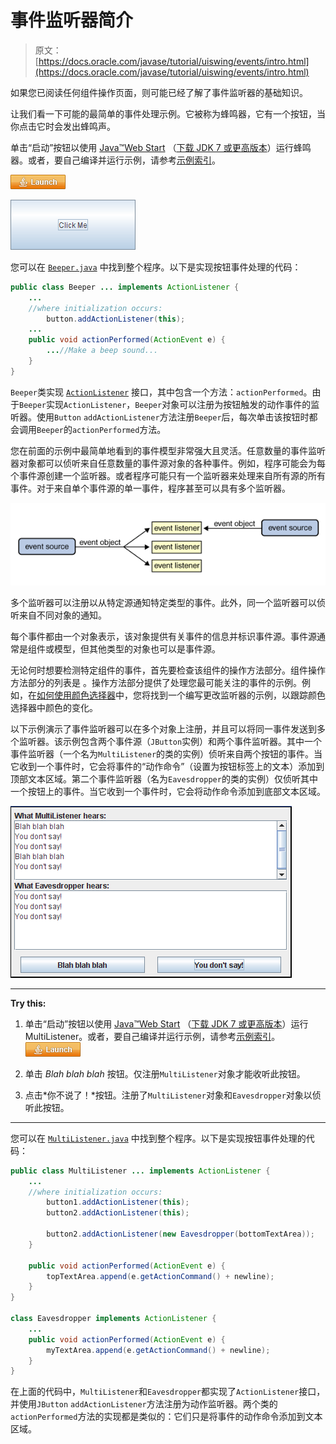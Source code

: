 # 事件监听器简介

> 原文： [https://docs.oracle.com/javase/tutorial/uiswing/events/intro.html](https://docs.oracle.com/javase/tutorial/uiswing/events/intro.html)

如果您已阅读任何组件操作页面，则可能已经了解了事件监听器的基础知识。

让我们看一下可能的最简单的事件处理示例。它被称为蜂鸣器，它有一个按钮，当你点击它时会发出蜂鸣声。

单击“启动”按钮以使用 [Java™Web Start](http://www.oracle.com/technetwork/java/javase/javawebstart/index.html) （[下载 JDK 7 或更高版本](http://www.oracle.com/technetwork/java/javase/downloads/index.html)）运行蜂鸣器。或者，要自己编译并运行示例，请参考[示例索引](../examples/events/index.html#Beeper)。

[![Launches the Beeper example](img/4707a69a17729d71c56b2bdbbb4cc61c.jpg)](https://docs.oracle.com/javase/tutorialJWS/samples/uiswing/BeeperProject/Beeper.jnlp)

![A Click Me Beeper Button](img/d32222565074768546aa3ee411bacdb9.jpg)

您可以在 [`Beeper.java`](../examples/events/BeeperProject/src/events/Beeper.java) 中找到整个程序。以下是实现按钮事件处理的代码：

```java
public class Beeper ... implements ActionListener {
    ...
    //where initialization occurs:
        button.addActionListener(this);
    ...
    public void actionPerformed(ActionEvent e) {
        ...//Make a beep sound...
    }
}

```

`Beeper`类实现 [`ActionListener`](actionlistener.html) 接口，其中包含一个方法：`actionPerformed`。由于`Beeper`实现`ActionListener`，`Beeper`对象可以注册为按钮触发的动作事件的监听器。使用`Button` `addActionListener`方法注册`Beeper`后，每次单击该按钮时都会调用`Beeper`的`actionPerformed`方法。

您在前面的示例中最简单地看到的事件模型非常强大且灵活。任意数量的事件监听器对象都可以侦听来自任意数量的事件源对象的各种事件。例如，程序可能会为每个事件源创建一个监听器。或者程序可能只有一个监听器来处理来自所有源的所有事件。对于来自单个事件源的单一事件，程序甚至可以具有多个监听器。

![Event source with multiple listeners](img/fc22018d59de96099a96b840fcb501a0.jpg)

多个监听器可以注册以从特定源通知特定类型的事件。此外，同一个监听器可以侦听来自不同对象的通知。

每个事件都由一个对象表示，该对象提供有关事件的信息并标识事件源。事件源通常是组件或模型，但其他类型的对象也可以是事件源。

无论何时想要检测特定组件的事件，首先要检查该组件的操作方法部分。组件操作方法部分的列表是 [](../components/componentlist.html) 。操作方法部分提供了处理您最可能关注的事件的示例。例如，在[如何使用颜色选择器](../components/colorchooser.html)中，您将找到一个编写更改监听器的示例，以跟踪颜色选择器中颜色的变化。

以下示例演示了事件监听器可以在多个对象上注册，并且可以将同一事件发送到多个监听器。该示例包含两个事件源（`JButton`实例）和两个事件监听器。其中一个事件监听器（一个名为`MultiListener`的类的实例）侦听来自两个按钮的事件。当它收到一个事件时，它会将事件的“动作命令”（设置为按钮标签上的文本）添加到顶部文本区域。第二个事件监听器（名为`Eavesdropper`的类的实例）仅侦听其中一个按钮上的事件。当它收到一个事件时，它会将动作命令添加到底部文本区域。

![MultiListener and Eavesdropper responses to buttons](img/dfa0492f3ac52441ebe7df70791787ae.jpg)

* * *

**Try this:** 

1.  单击“启动”按钮以使用 [Java™Web Start](http://www.oracle.com/technetwork/java/javase/javawebstart/index.html) （[下载 JDK 7 或更高版本](http://www.oracle.com/technetwork/java/javase/downloads/index.html)）运行 MultiListener。或者，要自己编译并运行示例，请参考[示例索引](../examples/events/index.html#MultiListener)。 [![Launches the MultiListener example](img/4707a69a17729d71c56b2bdbbb4cc61c.jpg)](https://docs.oracle.com/javase/tutorialJWS/samples/uiswing/MultiListenerProject/MultiListener.jnlp) 

2.  单击 _Blah blah blah_ 按钮。仅注册`MultiListener`对象才能收听此按钮。
3.  点击*你不说了！*按钮。注册了`MultiListener`对象和`Eavesdropper`对象以侦听此按钮。

* * *

您可以在 [`MultiListener.java`](../examples/events/MultiListenerProject/src/events/MultiListener.java) 中找到整个程序。以下是实现按钮事件处理的代码：

```java
public class MultiListener ... implements ActionListener {
    ...
    //where initialization occurs:
        button1.addActionListener(this);
        button2.addActionListener(this);

        button2.addActionListener(new Eavesdropper(bottomTextArea));
    }

    public void actionPerformed(ActionEvent e) {
        topTextArea.append(e.getActionCommand() + newline);
    }
}

class Eavesdropper implements ActionListener {
    ...
    public void actionPerformed(ActionEvent e) {
        myTextArea.append(e.getActionCommand() + newline);
    }
}

```

在上面的代码中，`MultiListener`和`Eavesdropper`都实现了`ActionListener`接口，并使用`JButton` `addActionListener`方法注册为动作监听器。两个类的`actionPerformed`方法的实现都是类似的：它们只是将事件的动作命令添加到文本区域。